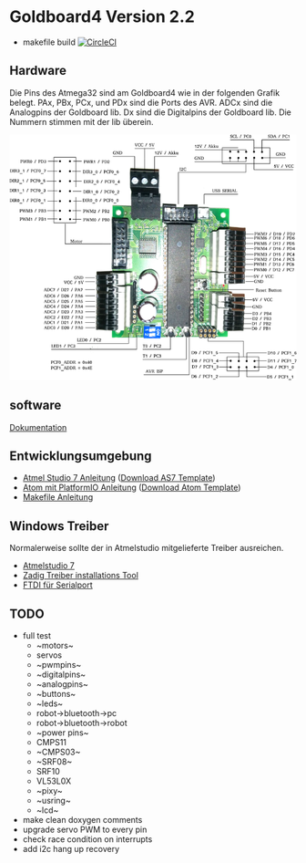 # Goldboard4 Version 2.2

* makefile build [![CircleCI](https://circleci.com/gh/teeheee/goldboard4.svg?style=svg)](https://circleci.com/gh/teeheee/goldboard4)

## Hardware

Die Pins des Atmega32 sind am Goldboard4 wie in der folgenden Grafik belegt. PAx, PBx, PCx, und PDx sind die Ports des AVR. ADCx sind die Analogpins der Goldboard lib. Dx sind die Digitalpins der Goldboard lib.
Die Nummern stimmen mit der lib überein.

![](images/Pinbelegung.svg.png)

## software

[Dokumentation](https://teeheee.github.io)

## Entwicklungsumgebung

* [Atmel Studio 7 Anleitung](README_AS7.md) ([Download AS7 Template](https://github.com/teeheee/goldboard4/raw/master/goldboard4-V2.2-AS7-template.zip))
* [Atom  mit PlatformIO Anleitung](README_ATOM.md) ([Download Atom Template](https://github.com/teeheee/goldboard4/raw/master/goldboard4-V2.2-AtomPio-template.zip))
* [Makefile Anleitung](README_MAKE.md)

## Windows Treiber

Normalerweise sollte der in Atmelstudio mitgelieferte Treiber ausreichen.

* [Atmelstudio 7](https://www.microchip.com/mplab/avr-support/atmel-studio-7)
* [Zadig Treiber installations Tool](https://zadig.akeo.ie/)
* [FTDI für Serialport](https://www.ftdichip.com/Drivers/VCP.htm)

## TODO
* full test
   * ~motors~
   * servos
   * ~pwmpins~
   * ~digitalpins~
   * ~analogpins~
   * ~buttons~
   * ~leds~
   * robot->bluetooth->pc
   * robot->bluetooth->robot
   * ~power pins~
   * CMPS11
   * ~CMPS03~
   * ~SRF08~
   * SRF10
   * VL53L0X
   * ~pixy~
   * ~usring~
   * ~lcd~
* make clean doxygen comments
* upgrade servo PWM to every pin
* check race condition on interrupts
* add i2c hang up recovery
